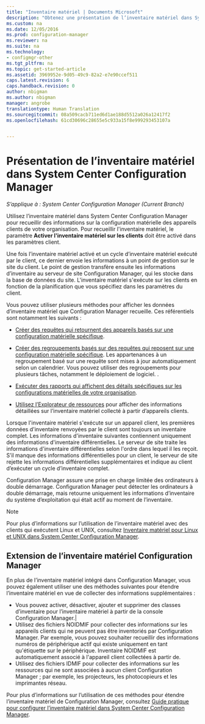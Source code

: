 ```yaml
---
title: "Inventaire matériel | Documents Microsoft"
description: "Obtenez une présentation de l’inventaire matériel dans System Center Configuration Manager."
ms.custom: na
ms.date: 12/05/2016
ms.prod: configuration-manager
ms.reviewer: na
ms.suite: na
ms.technology:
- configmgr-other
ms.tgt_pltfrm: na
ms.topic: get-started-article
ms.assetid: 3969952e-9d05-49c9-82a2-e7e90ccef511
caps.latest.revision: 6
caps.handback.revision: 0
author: nbigman
ms.author: nbigman
manager: angrobe
translationtype: Human Translation
ms.sourcegitcommit: 08a509cacb711ed6d1ae188d5512a026a12417f2
ms.openlocfilehash: 61cd30696c28655e5c933a15f8e999293453107a


---
```

# <a name="introduction-to-hardware-inventory-in-system-center-configuration-manager"></a>Présentation de l’inventaire matériel dans System Center Configuration Manager

*S’applique à : System Center Configuration Manager (Current Branch)*

Utilisez l’inventaire matériel dans System Center Configuration Manager pour recueillir des informations sur la configuration matérielle des appareils clients de votre organisation. Pour recueillir l'inventaire matériel, le paramètre **Activer l'inventaire matériel sur les clients** doit être activé dans les paramètres client.  

 Une fois l’inventaire matériel activé et un cycle d’inventaire matériel exécuté par le client, ce dernier envoie les informations à un point de gestion sur le site du client. Le point de gestion transfère ensuite les informations d’inventaire au serveur de site Configuration Manager, qui les stocke dans la base de données du site. L'inventaire matériel s'exécute sur les clients en fonction de la planification que vous spécifiez dans les paramètres du client.  

 Vous pouvez utiliser plusieurs méthodes pour afficher les données d’inventaire matériel que Configuration Manager recueille. Ces référentiels sont notamment les suivants :  

-   [Créer des requêtes qui retournent des appareils basés sur une configuration matérielle spécifique](../../../../core/servers/manage/queries-technical-reference.md).  

-   [Créer des regroupements basés sur des requêtes qui reposent sur une configuration matérielle spécifique](../../../../core/clients/manage/collections/introduction-to-collections.md). Les appartenances à un regroupement basé sur une requête sont mises à jour automatiquement selon un calendrier. Vous pouvez utiliser des regroupements pour plusieurs tâches, notamment le déploiement de logiciel. .  

-   [Exécuter des rapports qui affichent des détails spécifiques sur les configurations matérielles de votre organisation](../../../../core/servers/manage/reporting.md).   

-   [Utilisez l’Explorateur de ressources](../../../../core/clients/manage/inventory/use-resource-explorer-to-view-hardware-inventory.md) pour afficher des informations détaillées sur l’inventaire matériel collecté à partir d’appareils clients.   

 Lorsque l'inventaire matériel s'exécute sur un appareil client, les premières données d'inventaire renvoyées par le client sont toujours un inventaire complet. Les informations d'inventaire suivantes contiennent uniquement des informations d'inventaire différentielles. Le serveur de site traite les informations d'inventaire différentielles selon l'ordre dans lequel il les reçoit. S’il manque des informations différentielles pour un client, le serveur de site rejette les informations différentielles supplémentaires et indique au client d’exécuter un cycle d’inventaire complet.  

 Configuration Manager assure une prise en charge limitée des ordinateurs à double démarrage. Configuration Manager peut détecter les ordinateurs à double démarrage, mais retourne uniquement les informations d’inventaire du système d’exploitation qui était actif au moment de l’inventaire.  

> [!NOTE]  
>  Pour plus d’informations sur l’utilisation de l’inventaire matériel avec des clients qui exécutent Linux et UNIX, consultez [Inventaire matériel pour Linux et UNIX dans System Center Configuration Manager](../../../../core/clients/manage/inventory/hardware-inventory-for-linux-and-unix.md).  

## <a name="extending-configuration-manager-hardware-inventory"></a>Extension de l’inventaire matériel Configuration Manager  
 En plus de l’inventaire matériel intégré dans Configuration Manager, vous pouvez également utiliser une des méthodes suivantes pour étendre l’inventaire matériel en vue de collecter des informations supplémentaires :  

- Vous pouvez activer, désactiver, ajouter et supprimer des classes d’inventaire pour l’inventaire matériel à partir de la console Configuration Manager.|  
- Utilisez des fichiers NOIDMIF pour collecter des informations sur les appareils clients qui ne peuvent pas être inventoriés par Configuration Manager. Par exemple, vous pouvez souhaiter recueillir des informations numéros de périphérique actif qui existe uniquement en tant qu'étiquette sur le périphérique. Inventaire NOIDMIF est automatiquement associé à l'appareil client collectées à partir de.  
- Utilisez des fichiers IDMIF pour collecter des informations sur les ressources qui ne sont associées à aucun client Configuration Manager ; par exemple, les projecteurs, les photocopieurs et les imprimantes réseau.  

 Pour plus d’informations sur l’utilisation de ces méthodes pour étendre l’inventaire matériel de Configuration Manager, consultez [Guide pratique pour configurer l’inventaire matériel dans System Center Configuration Manager](../../../../core/clients/manage/inventory/configure-hardware-inventory.md).  



<!--HONumber=Dec16_HO3-->


